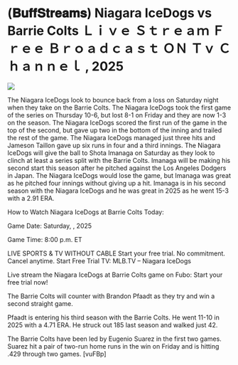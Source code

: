 # (𝐁𝐮𝐟𝐟𝐒𝐭𝐫𝐞𝐚𝐦𝐬) Niagara IceDogs vs Barrie Colts Ｌｉｖｅ Ｓｔｒｅａｍ Ｆｒｅｅ Ｂｒｏａｄｃａｓｔ ＯＮ Ｔｖ Ｃｈａｎｎｅｌ , 2025  
  
  
[![](https://i.imgur.com/qSNzIqt.png)](https://movie.rssnews.media/zGpbhLh.php)  
  
The Niagara IceDogs look to bounce back from a loss on Saturday night when they take on the Barrie Colts. The Niagara IceDogs took the first game of the series on Thursday 10-6, but lost 8-1 on Friday and they are now 1-3 on the season. The Niagara IceDogs scored the first run of the game in the top of the second, but gave up two in the bottom of the inning and trailed the rest of the game. The Niagara IceDogs managed just three hits and Jameson Taillon gave up six runs in four and a third innings. The Niagara IceDogs will give the ball to Shota Imanaga on Saturday as they look to clinch at least a series split with the Barrie Colts. Imanaga will be making his second start this season after he pitched against the Los Angeles Dodgers in Japan. The Niagara IceDogs would lose the game, but Imanaga was great as he pitched four innings without giving up a hit. Imanaga is in his second season with the Niagara IceDogs and he was great in 2025 as he went 15-3 with a 2.91 ERA.

How to Watch Niagara IceDogs at Barrie Colts Today:

Game Date: Saturday, , 2025

Game Time: 8:00 p.m. ET

LIVE SPORTS & TV WITHOUT CABLE
Start your free trial. No commitment. Cancel anytime.
Start Free Trial
TV: MLB.TV – Niagara IceDogs

Live stream the Niagara IceDogs at Barrie Colts game on Fubo: Start your free trial now!

The Barrie Colts will counter with Brandon Pfaadt as they try and win a second straight game.

Pfaadt is entering his third season with the Barrie Colts. He went 11-10 in 2025 with a 4.71 ERA. He struck out 185 last season and walked just 42.

The Barrie Colts have been led by Eugenio Suarez in the first two games. Suarez hit a pair of two-run home runs in the win on Friday and is hitting .429 through two games. [vuFBp]